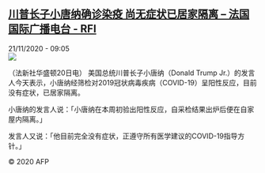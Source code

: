 <!--1605949028000-->
[川普长子小唐纳确诊染疫 尚无症状已居家隔离 – 法国国际广播电台 - RFI](http://www.rfi.fr//cn/contenu/20201121-%E5%B7%9D%E6%99%AE%E9%95%BF%E5%AD%90%E5%B0%8F%E5%94%90%E7%BA%B3%E7%A1%AE%E8%AF%8A%E6%9F%93%E7%96%AB-%E5%B0%9A%E6%97%A0%E7%97%87%E7%8A%B6%E5%B7%B2%E5%B1%85%E5%AE%B6%E9%9A%94%E7%A6%BB)
------

<div>21/11/2020 - 09:05</div><img src="https://s.rfi.fr/media/display/528ccc0c-2bd5-11eb-b63f-005056bf87d6/w:310/p:16x9/int0006b.201121160502.jpg"><div class="t-content__body u-clearfix"><p>（法新社华盛顿20日电）    美国总统川普长子小唐纳（Donald Trump Jr.）的发言人今天表示，小唐纳经筛检对2019冠状病毒疾病（COVID-19）呈阳性反应，目前没有症状，已居家隔离。</p><p>    小唐纳的发言人说：「小唐纳在本周初验出阳性反应，自采检结果出炉后便在自家屋内隔离。」</p><p>    发言人又说：「他目前完全没有症状，正遵守所有医学建议的COVID-19指导方针。」</p><p class="t-copyright">© 2020 AFP</p>        </div>
